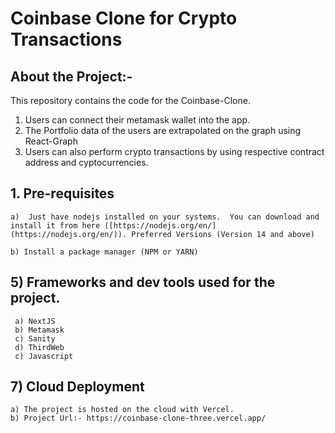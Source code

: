 # Coinbase Clone for Crypto Transactions 

## About the Project:- 

 This repository contains the code for the Coinbase-Clone. 
 1) Users can connect their metamask wallet into the app. 
 2) The Portfolio data of the users are extrapolated on the graph using React-Graph
 3) Users can also perform crypto transactions by using respective contract address and cyptocurrencies. 


## 1. Pre-requisites

    a)  Just have nodejs installed on your systems.  You can download and install it from here ([https://nodejs.org/en/](https://nodejs.org/en/)). Preferred Versions (Version 14 and above)

    b) Install a package manager (NPM or YARN)
    
## 5) Frameworks and dev tools used for the project. 

     a) NextJS
     b) Metamask
     c) Sanity
     d) ThirdWeb
     c) Javascript
     
## 7) Cloud Deployment

    a) The project is hosted on the cloud with Vercel.
    b) Project Url:- https://coinbase-clone-three.vercel.app/
     
